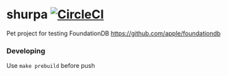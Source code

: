# shurpa [![CircleCI](https://circleci.com/gh/lueurxax/shurpa.svg?style=shield)](https://app.circleci.com/pipelines/github/lueurxax)
Pet project for testing FoundationDB https://github.com/apple/foundationdb

### Developing 
Use ```make prebuild``` before push 